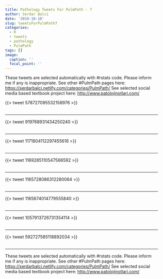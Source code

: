 ```yaml
---
title: Pathology Tweets For PulmPath - 7
author: Serdar Balci
date: '2019-10-10'
slug: tweetsForPulmPath7
categories:
  - R
  - tweets
  - pathology
  - PulmPath
tags: []
image:
  caption: ''
  focal_point: ''
---
```



These tweets are selected automatically with #rstats code. Please inform me if any is inappropriate.
See other #PulmPath pages here: https://serdarbalci.netlify.com/categories/PulmPath/ 
See selected social media based textbook project here: http://www.patolojinotlari.com/

{{< tweet 578727095532158976 >}}
<br>
<br>
<hr>
{{< tweet 919768931434250240 >}}
<br>
<br>
<hr>
{{< tweet 1171804112297455616 >}}
<br>
<br>
<hr>
{{< tweet 1169285110547566592 >}}
<br>
<br>
<hr>
{{< tweet 1165728086312280064 >}}
<br>
<br>
<hr>
{{< tweet 1165674014779555840 >}}
<br>
<br>
<hr>
{{< tweet 1057913726731354114 >}}
<br>
<br>
<hr>
{{< tweet 592727585118892034 >}}
<br>
<br>
<hr>


These tweets are selected automatically with #rstats code. Please inform me if any is inappropriate.
See other #PulmPath pages here: https://serdarbalci.netlify.com/categories/PulmPath/ 
See selected social media based textbook project here: http://www.patolojinotlari.com/
